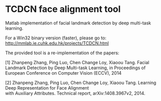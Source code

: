 # TCDCN face alignment tool 
Matlab implementation of facial landmark detection by deep multi-task learning.

For a Win32 binary version (faster), please go to: http://mmlab.ie.cuhk.edu.hk/projects/TCDCN.html

The provided tool is a re-implementation of the papers:

[1] Zhanpeng Zhang, Ping Luo, Chen Change Loy, Xiaoou Tang. Facial Landmark Detection 
     by Deep Multi-task Learning, in Proceedings of European Conference on Computer Vision (ECCV), 2014
 
[2] Zhanpeng Zhang, Ping Luo, Chen Change Loy, Xiaoou Tang. Learning Deep Representation for Face Alignment  
     with Auxiliary Attributes. Technical report, arXiv:1408.3967v2, 2014.

